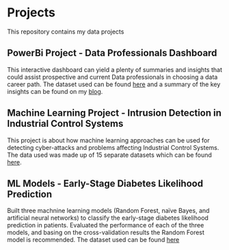 # Projects
This repository contains my data projects 
## PowerBi Project - Data Professionals Dashboard
This interactive dashboard can yield a plenty of summaries and insights that could assist prospective and current Data professionals in choosing a data career path.
The dataset used can be found [here](https://github.com/AlexTheAnalyst/Power-BI/blob/main/Power%20BI%20-%20Final%20Project.xlsx) and a summary of the key insights can be found on my [blog](https://nabangiphyllis7.medium.com/).
## Machine Learning Project - Intrusion Detection in Industrial Control Systems
This project is about how machine learning approaches can be used for detecting cyber-attacks and problems affecting Industrial Control Systems.
The data used was made up of 15 separate datasets which can be found [here](https://drive.google.com/file/d/1R5Q5Zc-aIteCsH5auby_g0Hs0w55mb5q/view).
## ML Models - Early-Stage Diabetes Likelihood Prediction
Built three machnine learning models (Random Forest, naïve Bayes, and artificial neural networks) to classify the early-stage diabetes likelihood prediction in patients.
Evaluated the performance of each of the three models, and basing on the cross-validation results the Random Forest model is recommended. 
The dataset used can be found [here](https://archive.ics.uci.edu/ml/datasets/Early+stage+diabetes+risk+prediction+dataset.)
